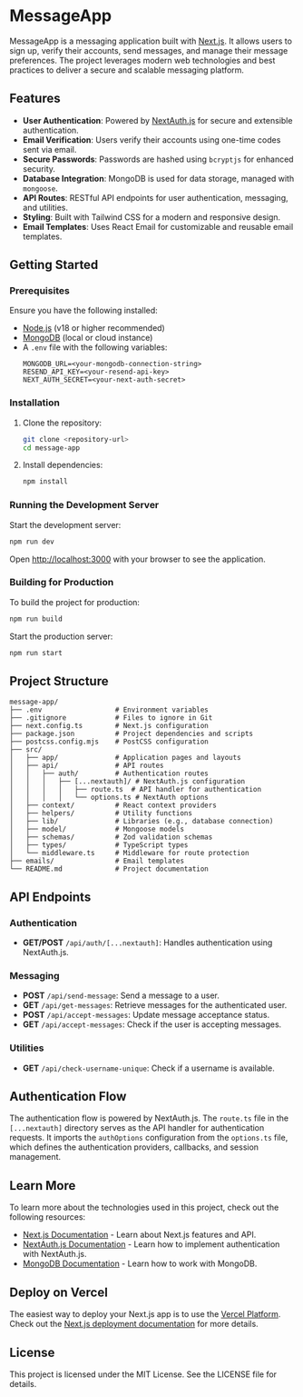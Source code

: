 # MessageApp

MessageApp is a messaging application built with [Next.js](https://nextjs.org). It allows users to sign up, verify their accounts, send messages, and manage their message preferences. The project leverages modern web technologies and best practices to deliver a secure and scalable messaging platform.

## Features

- **User Authentication**: Powered by [NextAuth.js](https://next-auth.js.org) for secure and extensible authentication.
- **Email Verification**: Users verify their accounts using one-time codes sent via email.
- **Secure Passwords**: Passwords are hashed using `bcryptjs` for enhanced security.
- **Database Integration**: MongoDB is used for data storage, managed with `mongoose`.
- **API Routes**: RESTful API endpoints for user authentication, messaging, and utilities.
- **Styling**: Built with Tailwind CSS for a modern and responsive design.
- **Email Templates**: Uses React Email for customizable and reusable email templates.

## Getting Started

### Prerequisites

Ensure you have the following installed:

- [Node.js](https://nodejs.org) (v18 or higher recommended)
- [MongoDB](https://www.mongodb.com) (local or cloud instance)
- A `.env` file with the following variables:
  ```env
  MONGODB_URL=<your-mongodb-connection-string>
  RESEND_API_KEY=<your-resend-api-key>
  NEXT_AUTH_SECRET=<your-next-auth-secret>
  ```

### Installation

1. Clone the repository:
   ```bash
   git clone <repository-url>
   cd message-app
   ```

2. Install dependencies:
   ```bash
   npm install
   ```

### Running the Development Server

Start the development server:

```bash
npm run dev
```

Open [http://localhost:3000](http://localhost:3000) with your browser to see the application.

### Building for Production

To build the project for production:

```bash
npm run build
```

Start the production server:

```bash
npm run start
```

## Project Structure

```
message-app/
├── .env                  # Environment variables
├── .gitignore            # Files to ignore in Git
├── next.config.ts        # Next.js configuration
├── package.json          # Project dependencies and scripts
├── postcss.config.mjs    # PostCSS configuration
├── src/
│   ├── app/              # Application pages and layouts
│   ├── api/              # API routes
│   │   ├── auth/         # Authentication routes
│   │   │   ├── [...nextauth]/ # NextAuth.js configuration
│   │   │   │   ├── route.ts  # API handler for authentication
│   │   │   │   └── options.ts # NextAuth options
│   ├── context/          # React context providers
│   ├── helpers/          # Utility functions
│   ├── lib/              # Libraries (e.g., database connection)
│   ├── model/            # Mongoose models
│   ├── schemas/          # Zod validation schemas
│   ├── types/            # TypeScript types
│   └── middleware.ts     # Middleware for route protection
├── emails/               # Email templates
└── README.md             # Project documentation
```

## API Endpoints

### Authentication

- **GET/POST** `/api/auth/[...nextauth]`: Handles authentication using NextAuth.js.

### Messaging

- **POST** `/api/send-message`: Send a message to a user.
- **GET** `/api/get-messages`: Retrieve messages for the authenticated user.
- **POST** `/api/accept-messages`: Update message acceptance status.
- **GET** `/api/accept-messages`: Check if the user is accepting messages.

### Utilities

- **GET** `/api/check-username-unique`: Check if a username is available.

## Authentication Flow

The authentication flow is powered by NextAuth.js. The `route.ts` file in the `[...nextauth]` directory serves as the API handler for authentication requests. It imports the `authOptions` configuration from the `options.ts` file, which defines the authentication providers, callbacks, and session management.

## Learn More

To learn more about the technologies used in this project, check out the following resources:

- [Next.js Documentation](https://nextjs.org/docs) - Learn about Next.js features and API.
- [NextAuth.js Documentation](https://next-auth.js.org/getting-started/introduction) - Learn how to implement authentication with NextAuth.js.
- [MongoDB Documentation](https://www.mongodb.com/docs/) - Learn how to work with MongoDB.

## Deploy on Vercel

The easiest way to deploy your Next.js app is to use the [Vercel Platform](https://vercel.com). Check out the [Next.js deployment documentation](https://nextjs.org/docs/app/building-your-application/deploying) for more details.

## License

This project is licensed under the MIT License. See the LICENSE file for details.
